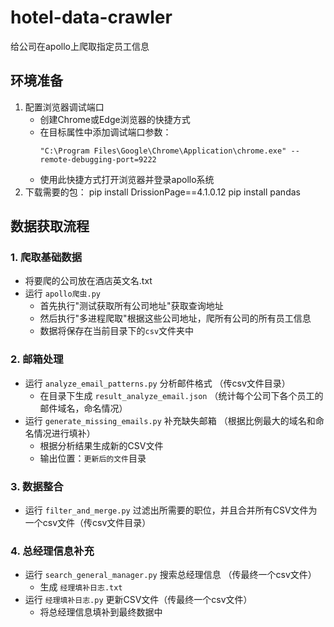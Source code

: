 # hotel-data-crawler
 给公司在apollo上爬取指定员工信息

## 环境准备
1. 配置浏览器调试端口
   - 创建Chrome或Edge浏览器的快捷方式
   - 在目标属性中添加调试端口参数：
     ```
     "C:\Program Files\Google\Chrome\Application\chrome.exe" --remote-debugging-port=9222
     ```
   - 使用此快捷方式打开浏览器并登录apollo系统
2. 下载需要的包：
    pip install DrissionPage==4.1.0.12
    pip install pandas

## 数据获取流程

### 1. 爬取基础数据
- 将要爬的公司放在酒店英文名.txt
- 运行 `apollo爬虫.py` 
  - 首先执行"测试获取所有公司地址"获取查询地址
  - 然后执行"多进程爬取"根据这些公司地址，爬所有公司的所有员工信息
  - 数据将保存在当前目录下的`csv`文件夹中

### 2. 邮箱处理
- 运行 `analyze_email_patterns.py` 分析邮件格式 （传csv文件目录）
  - 在目录下生成 `result_analyze_email.json`  （统计每个公司下各个员工的邮件域名，命名情况）
- 运行 `generate_missing_emails.py` 补充缺失邮箱 （根据比例最大的域名和命名情况进行填补）
  - 根据分析结果生成新的CSV文件
  - 输出位置：`更新后的文件`目录

### 3. 数据整合
- 运行 `filter_and_merge.py` 过滤出所需要的职位，并且合并所有CSV文件为一个csv文件（传csv文件目录）

### 4. 总经理信息补充
- 运行 `search_general_manager.py` 搜索总经理信息 （传最终一个csv文件）
  - 生成 `经理填补日志.txt`
- 运行 `经理填补日志.py` 更新CSV文件（传最终一个csv文件）
  - 将总经理信息填补到最终数据中
